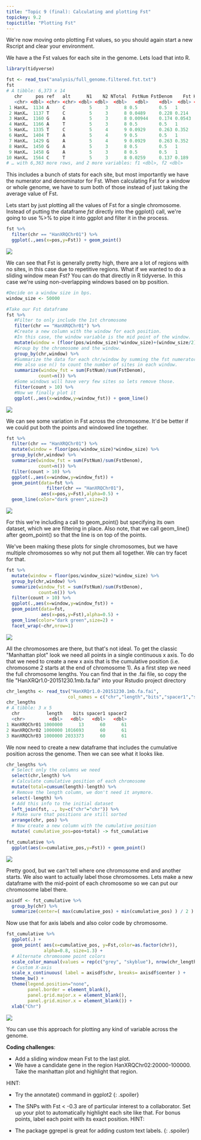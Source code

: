 ```yaml
---
title: "Topic 9 (final): Calculating and plotting Fst"
topickey: 9.2
topictitle: "Plotting Fst"
---
```


We're now moving onto plotting Fst values, so you should again start a new Rscript and clear your environment.


We have a the Fst values for each site in the genome. Lets load that into R.
```r
library(tidyverse)

fst <- read_tsv("analysis/full_genome.filtered.fst.txt")
fst
# A tibble: 6,373 x 14
   chr     pos ref   alt      N1    N2 NTotal  FstNum FstDenom    Fst Hexp1 Hexp2
   <chr> <dbl> <chr> <chr> <dbl> <dbl>  <dbl>   <dbl>    <dbl>  <dbl> <dbl> <dbl>
 1 HanX…  1134 A     C         5     3      8 0.5        0.5   1       0    0    
 2 HanX…  1137 T     C         5     3      8 0.0489     0.228 0.214   0.48 0    
 3 HanX…  1160 G     A         5     3      8 0.00944    0.174 0.0543  0.42 0    
 4 HanX…  1166 A     T         5     3      8 0.5        0.5   1       0    0    
 5 HanX…  1335 T     C         5     4      9 0.0929     0.263 0.352   0.5  0    
 6 HanX…  1404 T     A         5     4      9 0.5        0.5   1       0    0    
 7 HanX…  1429 G     A         5     4      9 0.0929     0.263 0.352   0.5  0    
 8 HanX…  1450 G     A         5     3      8 0.5        0.5   1       0    0    
 9 HanX…  1458 G     A         5     3      8 0.5        0.5   1       0    0    
10 HanX…  1564 C     T         5     3      8 0.0259     0.137 0.189   0    0.444
# … with 6,363 more rows, and 2 more variables: f1 <dbl>, f2 <dbl>
```
This includes a bunch of stats for each site, but most importantly we have the numerator and denominator for Fst. When calculating Fst for a window or whole genome, we have to sum both of those instead of just taking the average value of Fst. 

Lets start by just plotting all the values of Fst for a single chromosome. Instead of putting the dataframe _fst_ directly into the ggplot() call, we're going to use %>% to pipe it into ggplot and filter it in the process. 
```r
fst %>%
  filter(chr == "HanXRQChr01") %>%
  ggplot(.,aes(x=pos,y=Fst)) + geom_point()

```
![](fst_1.jpg)

We can see that Fst is generally pretty high, there are a lot of regions with no sites, in this case due to repetitive regions. What if we wanted to do a sliding window mean Fst? You can do that directly in R tidyverse. In this case we're using non-overlapping windows based on bp position.

```r
#Decide on a window size in bps. 
window_size <- 50000 

#Take our Fst dataframe
fst %>%
   #Filter to only include the 1st chromosome
   filter(chr == "HanXRQChr01") %>%
   #Create a new column with the window for each position. 
   #In this case, the window variable is the mid point of the window.
   mutate(window = (floor(pos/window_size)*window_size)+(window_size/2)) %>%
   #Group by the chromosome and the window.
   group_by(chr,window) %>%
   #Summarize the data for each chr/window by summing the fst numerator and denominator
   #We also use n() to count the number of sites in each window.
   summarize(window_fst = sum(FstNum)/sum(FstDenom),
            count=n()) %>%
   #Some windows will have very few sites so lets remove those.
   filter(count > 10) %>%
   #Now we finally plot it
   ggplot(.,aes(x=window,y=window_fst)) + geom_line()
```
![](fst_2.jpg)

We can see some variation in Fst across the chromosome. It'd be better if we could put both the points and windowed line together.

```r
fst %>%
  filter(chr == "HanXRQChr01") %>%
  mutate(window = floor(pos/window_size)*window_size) %>%
  group_by(chr,window) %>%
  summarize(window_fst = sum(FstNum)/sum(FstDenom),
            count=n()) %>%
  filter(count > 10) %>%
  ggplot(.,aes(x=window,y=window_fst)) + 
  geom_point(data=fst %>%
               filter(chr == "HanXRQChr01"),
             aes(x=pos,y=Fst),alpha=0.5) +
  geom_line(color="dark green",size=2) 
```
![](fst_3.jpg)

For this we're including a call to geom_point() but specifying its own dataset, which we are filtering in place. Also note, that we call geom_line() after geom_point() so that the line is on top of the points. 

We've been making these plots for single chromosomes, but we have multiple chromosomes so why not put them all together. We can try facet for that.

```r
fst %>%
  mutate(window = floor(pos/window_size)*window_size) %>%
  group_by(chr,window) %>%
  summarize(window_fst = sum(FstNum)/sum(FstDenom),
            count=n()) %>%
  filter(count > 10) %>%
  ggplot(.,aes(x=window,y=window_fst)) + 
  geom_point(data=fst,
             aes(x=pos,y=Fst),alpha=0.5) +
  geom_line(color="dark green",size=2) +
  facet_wrap(~chr,nrow=1)
```
![](fst_4.jpg)

All the chromosomes are there, but that's not ideal. To get the classic "Manhattan plot" look we need all points in a single continuous x axis. To do that we need to create a new x axis that is the cumulative position (i.e. chromosome 2 starts at the end of chromosome 1).
As a first step we need the full chromosome lengths. You can find that in the .fai file, so copy the file "HanXRQr1.0-20151230.1mb.fa.fai" into your Rstudio project directory
```r
chr_lengths <- read_tsv("HanXRQr1.0-20151230.1mb.fa.fai",
                       col_names = c("chr","length","bits","spacer1","spacer2"))
chr_lengths
# A tibble: 3 x 5
  chr          length    bits spacer1 spacer2
  <chr>         <dbl>   <dbl>   <dbl>   <dbl>
1 HanXRQChr01 1000000      13      60      61
2 HanXRQChr02 1000000 1016693      60      61
3 HanXRQChr03 1000000 2033373      60      61
```
We now need to create a new dataframe that includes the cumulative position across the genome. Then we can see what it looks like.
```r
chr_lengths %>%
  # Select only the columns we need
  select(chr,length) %>%
  # Calculate cumulative position of each chromosome
  mutate(total=cumsum(length)-length) %>%
  # Remove the length column, we don't need it anymore.
  select(-length) %>%
  # Add this info to the initial dataset
  left_join(fst, ., by=c("chr"="chr")) %>%
  # Make sure that positions are still sorted
  arrange(chr, pos) %>%
  # Now create a new column with the cumulative position
  mutate( cumulative_pos=pos+total) -> fst_cumulative

fst_cumulative %>%
  ggplot(aes(x=cumulative_pos,y=Fst)) + geom_point()
```
![](fst_5.jpg)

Pretty good, but we can't tell where one chromosome end and another starts. We also want to actually label those chromosomes. Lets make a new dataframe with the mid-point of each chromosome so we can put our chromosome label there.

```r
axisdf <- fst_cumulative %>% 
  group_by(chr) %>% 
  summarize(center=( max(cumulative_pos) + min(cumulative_pos) ) / 2 )
```
Now use that for axis labels and also color code by chromosome.
```r
fst_cumulative %>%
  ggplot(.) +
  geom_point( aes(x=cumulative_pos, y=Fst,color=as.factor(chr)), 
              alpha=0.8, size=1.3) +
  # Alternate chromosome point colors
  scale_color_manual(values = rep(c("grey", "skyblue"), nrow(chr_lengths) )) +
  # Custom X-axis
  scale_x_continuous( label = axisdf$chr, breaks= axisdf$center ) +
  theme_bw() +
  theme(legend.position="none",
        panel.border = element_blank(),
        panel.grid.major.x = element_blank(),
        panel.grid.minor.x = element_blank()) +
  xlab("Chr") 
```
![](fst_6.jpg)

You can use this approach for plotting any kind of variable across the genome.


**Coding challenges**:
* Add a sliding window mean Fst to the last plot.
* We have a candidate gene in the region HanXRQChr02:20000-100000. Take the manhattan plot and highlight that region.

HINT:
* Try the annotate() command in ggplot2
{: .spoiler}

* The SNPs with Fst < -0.3 are of particular interest to a collaborator. Set up your plot to automatically highlight each site like that. For bonus points, label each point with its exact position.
HINT:
* The package ggrepel is great for adding custom text labels.
{: .spoiler}



